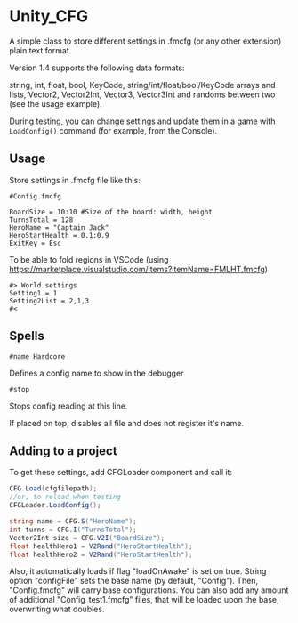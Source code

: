 # Unity_CFG
A simple class to store different settings in .fmcfg (or any other extension) plain text format.

Version 1.4 supports the following data formats:

string, int, float, bool, KeyCode, string/int/float/bool/KeyCode arrays and lists, Vector2, Vector2Int, Vector3, Vector3Int and randoms between two (see the usage example).

During testing, you can change settings and update them in a game with `LoadConfig()` command (for example, from the Console).

## Usage

Store settings in .fmcfg file like this:
```
#Config.fmcfg

BoardSize = 10:10 #Size of the board: width, height
TurnsTotal = 128
HeroName = "Captain Jack"
HeroStartHealth = 0.1:0.9
ExitKey = Esc
```

To be able to fold regions in VSCode
(using https://marketplace.visualstudio.com/items?itemName=FMLHT.fmcfg)
```
#> World settings
Setting1 = 1
Setting2List = 2,1,3
#<
```

## Spells
```
#name Hardcore
```

Defines a config name to show in the debugger

```
#stop
```

Stops config reading at this line.

If placed on top, disables all file and does not register it's name.

## Adding to a project
To get these settings,
add CFGLoader component and call it:

```csharp
CFG.Load(cfgfilepath);
//or, to reload when testing
CFGLoader.LoadConfig();

string name = CFG.S("HeroName");
int turns = CFG.I("TurnsTotal");
Vector2Int size = CFG.V2I("BoardSize");
float healthHero1 = V2Rand("HeroStartHealth");
float healthHero2 = V2Rand("HeroStartHealth");
```

Also, it automatically loads if flag "loadOnAwake" is set on true.
String option "configFile" sets the base name (by default, "Config").
Then, "Config.fmcfg" will carry base configurations.
You can also add any amount of additional "Config_test1.fmcfg" files,
that will be loaded upon the base, overwriting what doubles.
